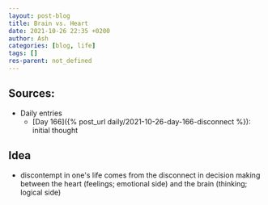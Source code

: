 ```yaml
---
layout: post-blog
title: Brain vs. Heart
date: 2021-10-26 22:35 +0200
author: Ash
categories: [blog, life]
tags: []
res-parent: not_defined
---
```


## Sources:

- Daily entries
    - [Day 166]({% post_url daily/2021-10-26-day-166-disconnect %}): initial thought

## Idea

- discontempt in one's life comes from the disconnect in decision making between the heart (feelings; emotional side) and the brain (thinking; logical side)
